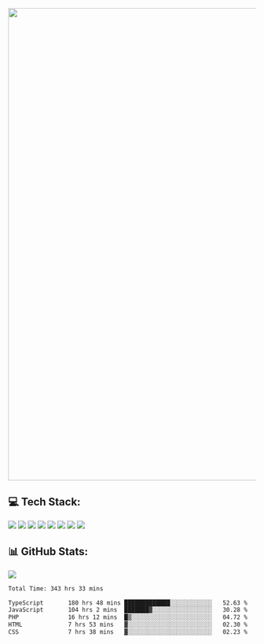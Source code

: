 <img style='width: 100vw' src='./hcampos_gradient.png'>

## 💻 Tech Stack:

![](https://img.shields.io/badge/next%20js-000000?style=for-the-badge&logo=nextdotjs&logoColor=white) ![](https://img.shields.io/badge/Tailwind_CSS-38B2AC?style=for-the-badge&logo=tailwind-css&logoColor=white) ![](https://img.shields.io/badge/React_Query-FF4154?style=for-the-badge&logo=React_Query&logoColor=white) ![](https://img.shields.io/badge/React-20232A?style=for-the-badge&logo=react&logoColor=61DAFB) ![](https://img.shields.io/badge/TypeScript-007ACC?style=for-the-badge&logo=typescript&logoColor=white) ![](https://img.shields.io/badge/JavaScript-323330?style=for-the-badge&logo=javascript&logoColor=F7DF1E) ![](https://img.shields.io/badge/Prisma-3982CE?style=for-the-badge&logo=Prisma&logoColor=white) ![](https://img.shields.io/badge/Supabase-181818?style=for-the-badge&logo=supabase&logoColor=white)

## 📊 GitHub Stats:

![](https://github-readme-stats.vercel.app/api?username=Sakoutecher&show_icons=true&count_private=true&&bg_color=70,11998e,38ef7d&title_color=fff&text_color=fff&icon_color=fff&hide_border=true)<br/>

<!--START_SECTION:waka-->

```txt
Total Time: 343 hrs 33 mins

TypeScript       180 hrs 48 mins █████████████░░░░░░░░░░░░   52.63 %
JavaScript       104 hrs 2 mins  ███████▓░░░░░░░░░░░░░░░░░   30.28 %
PHP              16 hrs 12 mins  █▒░░░░░░░░░░░░░░░░░░░░░░░   04.72 %
HTML             7 hrs 53 mins   ▓░░░░░░░░░░░░░░░░░░░░░░░░   02.30 %
CSS              7 hrs 38 mins   ▓░░░░░░░░░░░░░░░░░░░░░░░░   02.23 %
```

<!--END_SECTION:waka-->
